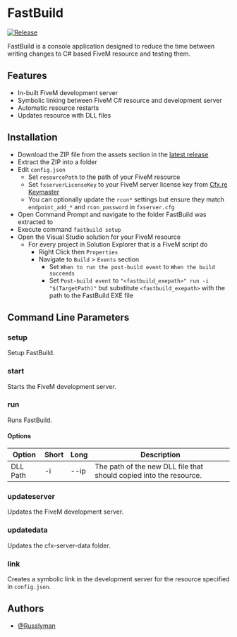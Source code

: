 # FastBuild
[![Release](https://github.com/Russlyman/FastBuild/actions/workflows/release.yml/badge.svg)](https://github.com/Russlyman/FastBuild/actions/workflows/release.yml)

FastBuild is a console application designed to reduce the time between writing changes to C# based FiveM resource and testing them.

## Features
- In-built FiveM development server
- Symbolic linking between FiveM C# resource and development server
- Automatic resource restarts
- Updates resource with DLL files

## Installation
- Download the ZIP file from the assets section in the [latest release](https://github.com/Russlyman/FastBuild/releases)
- Extract the ZIP into a folder
- Edit `config.json`
    - Set `resourcePath` to the path of your FiveM resource
    - Set `fxserverLicenseKey` to your FiveM server license key from [Cfx.re Keymaster](https://keymaster.fivem.net)
    - You can optionally update the `rcon*` settings but ensure they match `endpoint_add_*` and `rcon_password` in `fxserver.cfg`
- Open Command Prompt and navigate to the folder FastBuild was extracted to
- Execute command `fastbuild setup`
- Open the Visual Studio solution for your FiveM resource
    - For every project in Solution Explorer that is a FiveM script do
        - Right Click then `Properties`
        - Navigate to `Build` > `Events` section
            - Set `When to run the post-build event` to `When the build succeeds`
            - Set `Post-build event` to `"<fastbuild_exepath>" run -i "$(TargetPath)"` but substitute `<fastbuild_exepath>` with the path to the FastBuild EXE file

## Command Line Parameters
### setup
Setup FastBuild.

### start
Starts the FiveM development server.

### run
Runs FastBuild.

#### Options
| Option | Short | Long | Description
| --- | --- | --- | --- |
| DLL Path | -i | --ip | The path of the new DLL file that should copied into the resource. |

### updateserver
Updates the FiveM development server.

### updatedata
Updates the cfx-server-data folder.

### link
Creates a symbolic link in the development server for the resource specified in `config.json`.

## Authors
- [@Russlyman](https://www.github.com/Russlyman)
